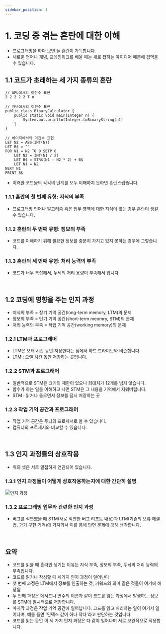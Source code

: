 ```yaml
---
sidebar_position: 1
---
```


# 1. 코딩 중 겪는 혼란에 대한 이해

- 프로그래밍을 하다 보면 늘 혼란이 가득합니다.
- 새로운 언어나 개념, 프레임워크를 배울 때는 새로 접하는 아이디어 때문에 겁먹을 수 있습니다.

## 1.1 코드가 초래하는 세 가지 종류의 혼란

```
// APL에서의 이진수 표현
2 2 2 2 2 T n

// 자바에서의 이진수 표현
public class BinaryCalculator {
    public static void main(Integer n) {
        System.out.println(Integer.toBinaryString(n))
    }
}

// 베이직에서의 이진수 표현
LET N2 = ABS(INT(N))
LET B$ = ""
FOR N1 = N2 TO 0 SETP 0
    LET N2 = INT(N1 / 2)
    LET B$ = STR$(N1 - N2 * 2) + B$
    LET N1 = N2
NEXT N1
PRINT B$
```

- 이러한 코드들의 각각의 단계를 모두 이해하지 못하면 혼란스럽습니다.

### 1.1.1 혼란의 첫 번째 유형: 지식의 부족

- 프로그래밍 언어나 알고리즘 혹은 업무 영역에 대한 지식이 없는 경우 혼란이 생길 수 있습니다.

### 1.1.2 혼란의 두 번째 유형: 정보의 부족

- 코드를 이해하기 위해 필요한 정보를 충분히 가지고 있지 못하는 경우에 그렇습니다.

### 1.1.3 혼란의 세 번째 유형: 처리 능력의 부족

- 코드가 너무 복잡해서, 두뇌의 처리 용량이 부족해서 입니다.

<br/>

## 1.2 코딩에 영향을 주는 인지 과정

- 지식의 부족 = 장기 기억 공간(long-term memory, LTM)의 문제
- 정보의 부족 = 단기 기억 공간(short-term meomry, STM)의 문제
- 처리 능력의 부족 = 작업 기억 공간(working memory)의 문제

### 1.2.1 LTM과 프로그래머

- LTM은 오래 시간 동안 저장한다는 점에서 하드 드라이브와 비슷합니다.
- LTM : 오랜 시간 동안 저장하는 곳입니다.

### 1.2.2 STM과 프로그래머

- 일반적으로 STM은 크기의 제한이 있으나 최대치가 12개를 넘지 않습니다.
- 함수가 하는 일을 이해하고 나면 STM은 그 내용을 기억에서 지워버립니다.
- STM : 읽거나 들으면서 정보를 잠시 저장하는 곳

### 1.2.3 작업 기억 공간과 프로그래머

- 작업 기억 공간은 두뇌의 프로세서로 볼 수 있습니다.
- 컴퓨터의 프로세서와 비교할 수 있습니다.

<br/>

## 1.3 인지 과정들의 상호작용

- 위의 셋은 서로 밀접하게 연관되어 있습니다.

### 1.3.1 인지 과정들이 어떻게 상호작용하는지에 대한 간단히 설명

![인지 과정](https://user-images.githubusercontent.com/42582516/178094317-43b8650c-f695-471d-b7ee-e4a6c2422f1c.png)

### 1.3.2 프로그래밍 업무와 관련한 인지 과정

- 버그를 직면했을 때 STM(새로 직면한 버그 리포트 내용)과 LTM(기존의 오류 해결법, 과거 구현 기억)에 가져와서 이를 통해 당면 문제에 대해 생각합니다.

<br/>

## 요약

- 코드를 읽을 때 혼라인 생기는 이유는 지식 부족, 정보의 부족, 두뇌의 처리 능력의 부족입니다.
- 코드를 읽거나 작성할 때 세가지 인지 과정이 일어난다
- 첫 번째 과정은 LTM에서 정보를 인출하는 것, 키워드의 의미 같은 것들이 여기에 해당됨
- 두 번째 과정은 메서드나 변수의 이름과 같이 코드를 읽는 과정에서 발생하는 정보를 STM에 일시적으로 저장합니다.
- 마지막 과정은 작업 기억 공간에 일어납니다. 코드를 읽고 처리하는 일이 여기서 일어나며, 예를 들면 '인덱스 값이 하나 작다'라고 판단하는 것입니다.
- 코드를 읽는 동안 이 세 가지 인지 과정은 다 같이 일어나며 서로 보완적으로 작용합니다.